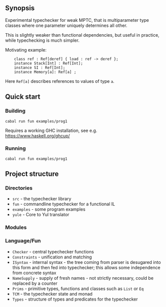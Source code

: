 
## Synopsis

Experimental typechecker for weak MPTC, that is multiparameter type classes where one parameter uniquely determines all other.

This is slightly weaker than functional dependencies, but useful in practice, while typechecking is much simpler.

Motivating example:

```
    class ref : Ref[deref] { load : ref -> deref };
    instance Stack[Int] : Ref[Int];
    instance SI : Ref[Int];
    instance Memory[a]: Ref[a] ;
```

Here `Ref[a]` describes references to values of type `a`.

## Quick start

### Building


```
cabal run fun examples/prog1
```

Requires a working GHC installation, see e.g. https://www.haskell.org/ghcup/

### Running

```
cabal run fun examples/prog1
```

## Project structure

### Directories

 * `src` - the typechecker library
 * `fun` - commandline typechecker for a functional IL
 * `examples` - some program examples
 * `yule` - Core to Yul translator

### Modules

### Language/Fun
* `Checker` - central typechecker functions
* `Constraints` - unification and matching
* `ISyntax` - internal syntax - the tree coming from parser is desugared into this form and then fed into typechecker; this allows some independence from concrete syntax
* `NameSupply` - supply of fresh names - not strictly necessary, could be replaced by a counter
* `Prims` - primitive types, functions and classes such as `List` or `Eq`
* `TCM` - the typechecker state and monad
* `Types` - structure of types and predicates for the typechecker
